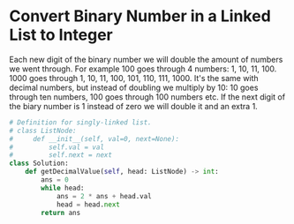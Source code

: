 # Convert Binary Number in a Linked List to Integer
Each new digit of the binary number we will double the amount of numbers we went through. For example 100 goes through 4 numbers: 1, 10, 11, 100. 1000 goes through 1, 10, 11, 100, 101, 110, 111, 1000. It's the same with decimal numbers, but instead of doubling we multiply by 10: 10 goes through ten numbers, 100 goes through 100 numbers etc. If the next digit of the biary number is 1 instead of zero we will double it and an extra 1.
```python
# Definition for singly-linked list.
# class ListNode:
#     def __init__(self, val=0, next=None):
#         self.val = val
#         self.next = next
class Solution:
    def getDecimalValue(self, head: ListNode) -> int:
        ans = 0
        while head: 
            ans = 2 * ans + head.val 
            head = head.next 
        return ans
```
